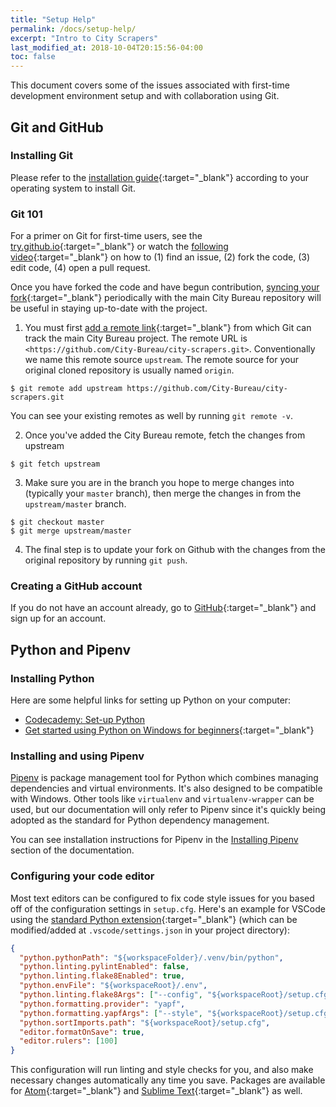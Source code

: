 ```yaml
---
title: "Setup Help"
permalink: /docs/setup-help/
excerpt: "Intro to City Scrapers"
last_modified_at: 2018-10-04T20:15:56-04:00
toc: false
---
```


This document covers some of the issues associated with first-time development environment setup and with collaboration using Git.

## Git and GitHub

### Installing Git

Please refer to the [installation guide](https://git-scm.com/book/en/v2/Getting-Started-Installing-Git){:target="\_blank"} according to your operating system to install Git.

### Git 101

For a primer on Git for first-time users, see the [try.github.io](https://try.github.io/levels/1/challenges/1){:target="\_blank"} or watch the [following video](https://www.youtube.com/watch?list=PLyCZ96_3y5LXfPVZkHjhHRuIWhcjvCyQA&v=m_MjzgvVZ28){:target="\_blank"} on how to (1) find an issue, (2) fork the code, (3) edit code, (4) open a pull request.

Once you have forked the code and have begun contribution, [syncing your fork](https://help.github.com/articles/syncing-a-fork/){:target="\_blank"} periodically with the main City Bureau repository will be useful in staying up-to-date with the project.

1. You must first [add a remote link](https://help.github.com/articles/configuring-a-remote-for-a-fork/){:target="\_blank"} from which Git can track the main City Bureau project. The remote URL is `<https://github.com/City-Bureau/city-scrapers.git>`. Conventionally we name this remote source `upstream`. The remote source for your original cloned repository is usually named `origin`.

```shell
$ git remote add upstream https://github.com/City-Bureau/city-scrapers.git
```

You can see your existing remotes as well by running `git remote -v`.

2. Once you've added the City Bureau remote, fetch the changes from upstream

```shell
$ git fetch upstream
```

3. Make sure you are in the branch you hope to merge changes into (typically your `master` branch), then merge the changes in from the `upstream/master` branch.

```shell
$ git checkout master
$ git merge upstream/master
```

4. The final step is to update your fork on Github with the changes from the original repository by running `git push`.

### Creating a GitHub account

If you do not have an account already, go to [GitHub](https://github.com){:target="\_blank"} and sign up for an account.

## Python and Pipenv

### Installing Python

Here are some helpful links for setting up Python on your computer:

- [Codecademy: Set-up Python](https://www.codecademy.com/articles/setup-python)
- [Get started using Python on Windows for beginners](https://docs.microsoft.com/en-us/windows/python/beginners){:target="\_blank"}

### Installing and using Pipenv

[Pipenv](https://pipenv.readthedocs.io/en/latest/) is package management tool for Python which combines managing dependencies and virtual environments. It's also designed to be compatible with Windows. Other tools like `virtualenv` and `virtualenv-wrapper` can be used, but our documentation will only refer to Pipenv since it's quickly being adopted as the standard for Python dependency management.

You can see installation instructions for Pipenv in the [Installing Pipenv](https://pipenv.kennethreitz.org/en/latest/install/#installing-pipenv) section of the documentation.

### Configuring your code editor

Most text editors can be configured to fix code style issues for you based off of the configuration settings in `setup.cfg`. Here's an example for VSCode using the [standard Python extension](https://marketplace.visualstudio.com/items?itemName=ms-python.python){:target="\_blank"} (which can be modified/added at `.vscode/settings.json` in your project directory):

```json
{
  "python.pythonPath": "${workspaceFolder}/.venv/bin/python",
  "python.linting.pylintEnabled": false,
  "python.linting.flake8Enabled": true,
  "python.envFile": "${workspaceRoot}/.env",
  "python.linting.flake8Args": ["--config", "${workspaceRoot}/setup.cfg"],
  "python.formatting.provider": "yapf",
  "python.formatting.yapfArgs": ["--style", "${workspaceRoot}/setup.cfg"],
  "python.sortImports.path": "${workspaceRoot}/setup.cfg",
  "editor.formatOnSave": true,
  "editor.rulers": [100]
}
```

This configuration will run linting and style checks for you, and also make necessary changes automatically any time you save. Packages are available for [Atom](https://atom.io/packages/linter-flake8){:target="\_blank"} and [Sublime Text](https://fosstack.com/setup-sublime-python/){:target="\_blank"} as well.
